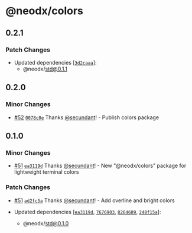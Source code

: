 # @neodx/colors

## 0.2.1

### Patch Changes

- Updated dependencies [[`3d2caaa`](https://github.com/secundant/neodx/commit/3d2caaa792bcf392765c08d11c6a82c3a19295e4)]:
  - @neodx/std@0.1.1

## 0.2.0

### Minor Changes

- [#52](https://github.com/secundant/neodx/pull/52) [`0078c0e`](https://github.com/secundant/neodx/commit/0078c0ea65dba33fa422b14a9cc51d6c70851856) Thanks [@secundant](https://github.com/secundant)! - Publish colors package

## 0.1.0

### Minor Changes

- [#51](https://github.com/secundant/neodx/pull/51) [`ea3119d`](https://github.com/secundant/neodx/commit/ea3119d23cd6107b1a1c71caf69877511536a975) Thanks [@secundant](https://github.com/secundant)! - New "@neodx/colors" package for lightweight terminal colors

### Patch Changes

- [#51](https://github.com/secundant/neodx/pull/51) [`ad2fc5a`](https://github.com/secundant/neodx/commit/ad2fc5a19875cf5ceba23a90c8a1934d1a65b67b) Thanks [@secundant](https://github.com/secundant)! - Add overline and bright colors

- Updated dependencies [[`ea3119d`](https://github.com/secundant/neodx/commit/ea3119d23cd6107b1a1c71caf69877511536a975), [`7676903`](https://github.com/secundant/neodx/commit/76769036464164b3db2b9ff13a63b72e719430e6), [`8264689`](https://github.com/secundant/neodx/commit/826468971ee171e5e2a0a28c55e0a2e9411f12a3), [`248f15a`](https://github.com/secundant/neodx/commit/248f15ab83719f4fecc19c6882442c8815d3bfba)]:
  - @neodx/std@0.1.0
